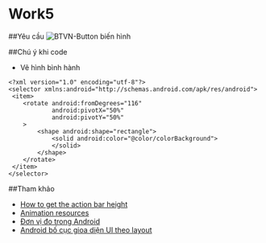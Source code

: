 # Work5

##Yêu cầu
![BTVN-Button biến hình](http://i477.photobucket.com/albums/rr132/trungepu/Cha%20BTVN-Button-Bin%20higravenh%20-%20CanhBX_zpsmod3g6sq.jpg)

##Chú ý khi code
+ Vẽ hình bình hành
```
<?xml version="1.0" encoding="utf-8"?>
<selector xmlns:android="http://schemas.android.com/apk/res/android">
 <item>
    <rotate android:fromDegrees="116"
            android:pivotX="50%"
            android:pivotY="50%"
    >
        <shape android:shape="rectangle">
            <solid android:color="@color/colorBackground">
            </solid>
        </shape>
    </rotate>
 </item>
</selector>
```

##Tham khảo
+ [How to get the action bar height](http://stackoverflow.com/questions/12301510/how-to-get-the-actionbar-height)
+ [Animation resources](https://developer.android.com/guide/topics/resources/animation-resource.html)
+ [Đơn vị đo trong Android](http://code5s.com/di-dong/android/cc-don-vi-do-trong-android-px-dp-dip-sp-v-dpi.html)
+ [Android bố cục gioa diện UI theo layout](http://laptrinhmobileapp.com/android/huong-dan-bat-dau-lap-trinh-android/android-bo-cuc-giao-dien-ui-layout/)
